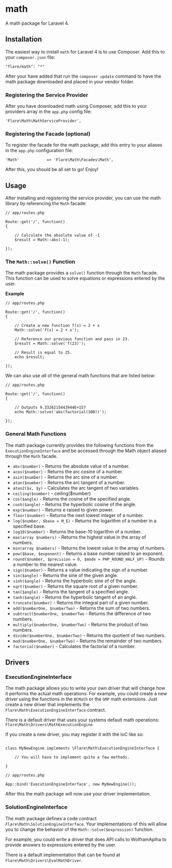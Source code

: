 # math

A math package for Laravel 4.

## Installation

The easiest way to install `math` for Laravel 4 is to use Composer. Add this to your `composer.json` file:

```
"flare/math": "*"
```

After your have added that run the `composer update` command to have the math package downloaded and placed in your vendor folder.

### Registering the Service Provider

After you have downloaded math using Composer, add this to your providers array in the `app.php` config file:

```
'Flare\Math\MathServiceProvider',
```

### Registering the Facade (optional)

To register the facade for the math package, add this entry to your aliases in the `app.php` configuration file:

```
'Math'			  => 'Flare\Math\Facades\Math',
```

After this, you should be all set to go! Enjoy!

## Usage

After installing and registering the service provider, you can use the math library by referencing the `Math` facade:

```
// app/routes.php

Route::get('/', function()
{

	// Calculate the absolute value of -1
	$result = Math::abs(-1);

});

```

### The `Math::solve()` Function

The math package provides a `solve()` function through the `Math` facade. This function can be used to solve equations or expressions entered by the user.

**Example**
```
// app/routes.php

Route::get('/', function()
{

	// Create a new function f(x) = 2 + x
	Math::solve('f(x) = 2 + x');

	// Reference our previous function and pass in 23.
	$result = Math::solve('f(23)');

	// Result is equal to 25.
	echo $result;

});
```

We can also use *all* of the general math functions that are listed below:
```
// app/routes.php

Route::get('/', function()
{

	// Outputs 9.3326215443944E+157
	echo Math::solve('abs(factorial(100))');

});

```



### General Math Functions

The math package currently provides the following functions from the `ExecutionEngineInterface` and be accessed through the Math object aliased through the `Math` facade.

* `abs($number)` - Returns the absolute value of a number.
* `acos($number)` - Returns the arc cosine of a number.
* `asin($number)` - Returns the arc sine of a number.
* `atan($number)` - Returns the arc tangent of a number.
* `atan2($x, $y)` - Calculates the arc tangent of two variables.
* `ceiling($number)` - ceiling($number)
* `cos($angle)` - Returns the cosine of the specified angle.
* `cosh($angle)` - Returns the hyperbolic cosine of the angle.
* `exp($number)` - Returns e raised to given power.
* `floor($number)` - Returns the next lowest integer of a number.
* `log($number, $base = M_E)` - Returns the logarithm of a number in a specified base.
* `log10($number)` - Returns the base-10 logarithm of a number.
* `max(array $numbers)` - Returns the highest value in the array of numbers.
* `min(array $numbers)` - Returns the lowest value in the array of numbers.
* `pow($base, $exponent)` - Returns a base number raised to an exponent.
* `round($number, $precision = 0, $mode = PHP_ROUND_HALF_UP)` - Rounds a number to the nearest value.
* `sign($number)` - Returns a value indicating the sign of a number.
* `sin($angle)` - Returns the sine of the given angle.
* `sinh($angle)` - Returns the hyperbolic sine of of the angle.
* `sqrt($number)` - Returns the square root of a given number.
* `tan($angle)` - Returns the tangent of a specified angle.
* `tanh($angle)` - Returns the hyperbolic tangent of an angle.
* `truncate($number)` - Returns the integral part of a given number.
* `add($numberOne, $numberTwo)` - Returns the sum of two numbers.
* `subtract($numberOne, $numberTwo` - Returns the difference of two numbers.
* `multiply($numberOne, $numberTwo)` - Returns the product of two numbers.
* `divide($numberOne, $numberTwo)` - Returns the quotient of two numbers.
* `mod($numberOne, $numberTwo)` - Returns the remainder of two numbers.
* `factorial($number)` - Calculates the factorial of a number.

## Drivers

### ExecutionEngineInterface

The math package allows you to write your own driver that will change how it performs the actual math operations. For example, you could create a new driver using the functions in the `BCMath` or the `GMP` math extensions. Just create a new driver that implements the `Flare\Math\ExecutionEngineInterface` contract.

There is a default driver that uses your systems default math operations: `Flare\Math\Drivers\MathExecutionEngine`

If you create a new driver, you may register it with the IoC like so:

```

class MyNewEngine implements \Flare\Math\ExecutionEngineInterface {
	
	// You will have to implement quite a few methods.

}

// app/routes.php

App::bind('ExecutionEngineInterface', new MyNewEngine());

```

After this the math package will now use your driver implementation.


### SolutionEngineInterface

The math package defines a code contract `Flare\Math\SolutionEngineInterface`. Your implementations of this will allow you to change the behavior of the `Math::solve($expression)` function.

For example, you could write a driver that does API calls to WolframAplha to provide answers to expressions entered by the user.

There is a default implementation that can be found at `Flare\Math\Drivers\EvalMathDriver`.
